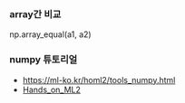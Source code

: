 ### array간 비교
np.array_equal(a1, a2) 

### numpy 튜토리얼
* https://ml-ko.kr/homl2/tools_numpy.html
* [Hands_on_ML2](https://raw.githubusercontent.com/rickiepark/handson-ml2/master/tools_numpy.ipynb)

